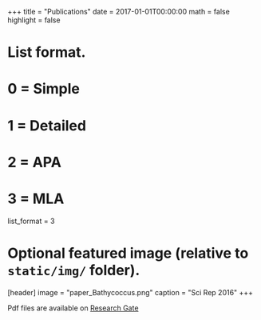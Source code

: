 +++
title = "Publications"
date = 2017-01-01T00:00:00
math = false
highlight = false

# List format.
#   0 = Simple
#   1 = Detailed
#   2 = APA
#   3 = MLA
list_format = 3

# Optional featured image (relative to `static/img/` folder).
[header]
image = "paper_Bathycoccus.png"
caption = "Sci Rep 2016"
+++

Pdf files are available on [Research Gate](https://www.researchgate.net/profile/Daniel_Vaulot)

